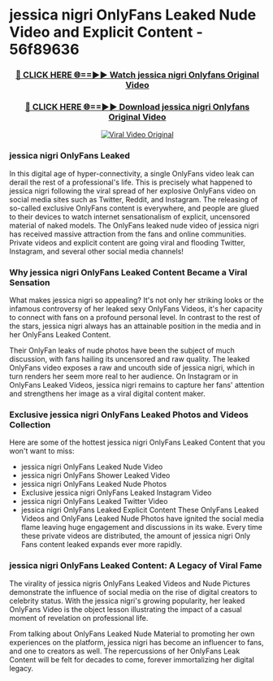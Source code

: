 # jessica nigri OnlyFans Leaked Nude Video and Explicit Content - 56f89636

<div align="center">

### [🔴 CLICK HERE 🌐==►► Watch jessica nigri Onlyfans Original Video](https://aff.leakpic.com/?utm_medium=9dac6e3e92780789e695eb65dc45befdb20081c8&utm_campaign=Link_for_leakpic_com)

### [🔴 CLICK HERE 🌐==►► Download jessica nigri Onlyfans Original Video](https://aff.leakpic.com/?utm_medium=9dac6e3e92780789e695eb65dc45befdb20081c8&utm_campaign=Link_for_leakpic_com)

[![Viral Video Original](https://i.ibb.co.com/xMMVF88/686577567.gif)](https://aff.leakpic.com/?utm_medium=9dac6e3e92780789e695eb65dc45befdb20081c8&utm_campaign=Link_for_leakpic_com)

</div>

### jessica nigri OnlyFans Leaked
In this digital age of hyper-connectivity, a single OnlyFans video leak can derail the rest of a professional's life. This is precisely what happened to jessica nigri following the viral spread of her explosive OnlyFans video on social media sites such as Twitter, Reddit, and Instagram. The releasing of so-called exclusive OnlyFans content is everywhere, and people are glued to their devices to watch internet sensationalism of explicit, uncensored material of naked models. 
The OnlyFans leaked nude video of jessica nigri has received massive attraction from the fans and online communities. Private videos and explicit content are going viral and flooding Twitter, Instagram, and several other social media channels!

### Why jessica nigri OnlyFans Leaked Content Became a Viral Sensation
What makes jessica nigri so appealing? It's not only her striking looks or the infamous controversy of her leaked sexy OnlyFans Videos, it's her capacity to connect with fans on a profound personal level. In contrast to the rest of the stars, jessica nigri always has an attainable position in the media and in her OnlyFans Leaked Content.

Their OnlyFan leaks of nude photos have been the subject of much discussion, with fans hailing its uncensored and raw quality. The leaked OnlyFans video exposes a raw and uncouth side of jessica nigri, which in turn renders her seem more real to her audience. On Instagram or in OnlyFans Leaked Videos, jessica nigri remains to capture her fans' attention and strengthens her image as a viral digital content maker.

### Exclusive jessica nigri OnlyFans Leaked Photos and Videos Collection
Here are some of the hottest jessica nigri OnlyFans Leaked Content that you won't want to miss:
- jessica nigri OnlyFans Leaked Nude Video
- jessica nigri OnlyFans Shower Leaked Video
- jessica nigri OnlyFans Leaked Nude Photos
- Exclusive jessica nigri OnlyFans Leaked Instagram Video
- jessica nigri OnlyFans Leaked Twitter Video
- jessica nigri OnlyFans Leaked Explicit Content
These OnlyFans Leaked Videos and OnlyFans Leaked Nude Photos have ignited the social media flame leaving huge engagement and discussions in its wake. Every time these private videos are distributed, the amount of jessica nigri Only Fans content leaked expands ever more rapidly.

### jessica nigri OnlyFans Leaked Content: A Legacy of Viral Fame
The virality of jessica nigris OnlyFans Leaked Videos and Nude Pictures demonstrate the influence of social media on the rise of digital creators to celebrity status. With the jessica nigri's growing popularity, her leaked OnlyFans Video is the object lesson illustrating the impact of a casual moment of revelation on professional life.

From talking about OnlyFans Leaked Nude Material to promoting her own experiences on the platform, jessica nigri has become an influencer to fans, and one to creators as well. The repercussions of her OnlyFans Leak Content will be felt for decades to come, forever immortalizing her digital legacy.
